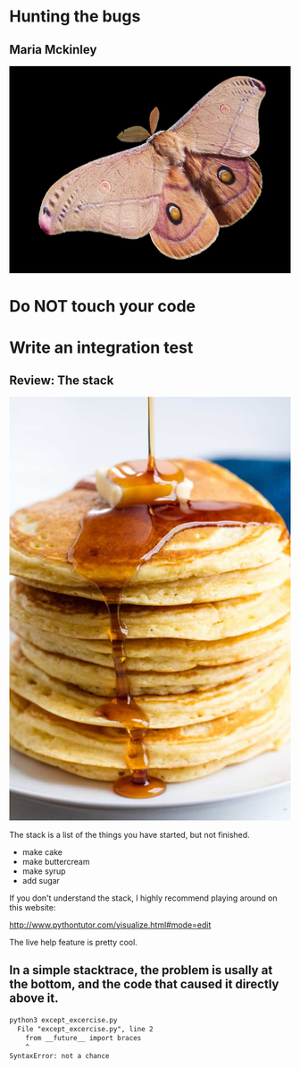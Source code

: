 # Hunting the bugs

## Maria Mckinley




![alt text](assets/Emperor_Gum_Moth.jpg "https://en.wikipedia.org/wiki/Moth#/media/File:Emperor_Gum_Moth.jpg")




# Do NOT touch your code




# Write an integration test




## Review: The stack 
![alt text](assets/stack_pancakes.jpg "https://thestayathomechef.com/pancake-recipe/")




The stack is a list of the things you have started, but not finished.

* make cake
* make buttercream
* make syrup
* add sugar

If you don't understand the stack, I highly recommend playing around on this website:

http://www.pythontutor.com/visualize.html#mode=edit

The live help feature is pretty cool.




## In a simple stacktrace, the problem is usally at the bottom, and the code that caused it directly above it.

```
python3 except_excercise.py
  File "except_excercise.py", line 2
    from __future__ import braces
    ^
SyntaxError: not a chance
```

